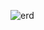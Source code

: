 ![erd](https://user-images.githubusercontent.com/38289780/235496623-21e2b670-ccbc-4c19-81e7-b8864b46df51.PNG)

